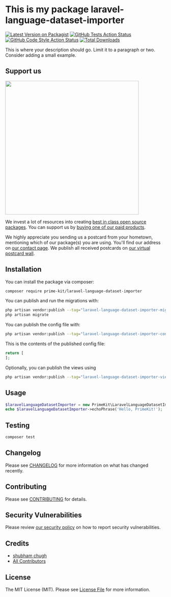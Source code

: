# This is my package laravel-language-dataset-importer

[![Latest Version on Packagist](https://img.shields.io/packagist/v/prime-kit/laravel-language-dataset-importer.svg?style=flat-square)](https://packagist.org/packages/prime-kit/laravel-language-dataset-importer)
[![GitHub Tests Action Status](https://img.shields.io/github/actions/workflow/status/prime-kit/laravel-language-dataset-importer/run-tests.yml?branch=main&label=tests&style=flat-square)](https://github.com/prime-kit/laravel-language-dataset-importer/actions?query=workflow%3Arun-tests+branch%3Amain)
[![GitHub Code Style Action Status](https://img.shields.io/github/actions/workflow/status/prime-kit/laravel-language-dataset-importer/fix-php-code-style-issues.yml?branch=main&label=code%20style&style=flat-square)](https://github.com/prime-kit/laravel-language-dataset-importer/actions?query=workflow%3A"Fix+PHP+code+style+issues"+branch%3Amain)
[![Total Downloads](https://img.shields.io/packagist/dt/prime-kit/laravel-language-dataset-importer.svg?style=flat-square)](https://packagist.org/packages/prime-kit/laravel-language-dataset-importer)

This is where your description should go. Limit it to a paragraph or two. Consider adding a small example.

## Support us

[<img src="https://github-ads.s3.eu-central-1.amazonaws.com/laravel-language-dataset-importer.jpg?t=1" width="419px" />](https://spatie.be/github-ad-click/laravel-language-dataset-importer)

We invest a lot of resources into creating [best in class open source packages](https://spatie.be/open-source). You can support us by [buying one of our paid products](https://spatie.be/open-source/support-us).

We highly appreciate you sending us a postcard from your hometown, mentioning which of our package(s) you are using. You'll find our address on [our contact page](https://spatie.be/about-us). We publish all received postcards on [our virtual postcard wall](https://spatie.be/open-source/postcards).

## Installation

You can install the package via composer:

```bash
composer require prime-kit/laravel-language-dataset-importer
```

You can publish and run the migrations with:

```bash
php artisan vendor:publish --tag="laravel-language-dataset-importer-migrations"
php artisan migrate
```

You can publish the config file with:

```bash
php artisan vendor:publish --tag="laravel-language-dataset-importer-config"
```

This is the contents of the published config file:

```php
return [
];
```

Optionally, you can publish the views using

```bash
php artisan vendor:publish --tag="laravel-language-dataset-importer-views"
```

## Usage

```php
$laravelLanguageDatasetImporter = new PrimeKit\LaravelLanguageDatasetImporter();
echo $laravelLanguageDatasetImporter->echoPhrase('Hello, PrimeKit!');
```

## Testing

```bash
composer test
```

## Changelog

Please see [CHANGELOG](CHANGELOG.md) for more information on what has changed recently.

## Contributing

Please see [CONTRIBUTING](CONTRIBUTING.md) for details.

## Security Vulnerabilities

Please review [our security policy](../../security/policy) on how to report security vulnerabilities.

## Credits

- [shubham chugh](https://github.com/shubhamchugh)
- [All Contributors](../../contributors)

## License

The MIT License (MIT). Please see [License File](LICENSE.md) for more information.
